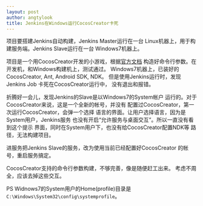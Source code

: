 ```yaml
---
layout: post
author: angtylook
title: Jenkins在Windows运行CocosCreator卡死
---
```


项目要搭建Jenkins自动构建，Jenkins Master运行在一台
Linux机器上，用于构建服务端。Jenkins Slave运行在一台
Windows7机器上。


项目是一个用CocosCreator开发的小游戏，根据[官方文档](http://docs.cocos.com/creator/manual/zh/publish/publish-in-command-line.html)
构造好命令行参数。在开发机，和Windows构建机上，测试通过。
Windows7机器上，已装好的CocosCreator, Ant, Android SDK, NDK。
但是使用Jenkins运行时，发现Jenkins Job 卡死在CocosCreator运行中，
没有退出和报错。

折腾好一会儿，发现Jenkins的Slave是以Windows7的System帐户
运行的。对于CocosCreator来说，这是一个全新的帐号，并没有
配置过CocosCreator，第一次运行CocosCreator，会弹一个选择
语言的界面。让用户选择语言，因为是System用户，Jenkins服务
也没有开启“允许服务与桌面交互”。所以一直没有看到这个提示
界面，同时在System用户下，也没有给CocosCreator配置NDK等
路径，无法构建项目。

进服务把Jenkins Slave的服务，改为使用当前已经配置好CocosCreator
的帐号，重启服务搞定。

CocosCreator支持的命令行参数构建，不够完善，像是随便赶工出来。
考虑不周全，应该去掉这些交互。

PS
Widnows7的System用户的Home(profile)目录是`C:\Windows\System32\config\systemprofile`。
